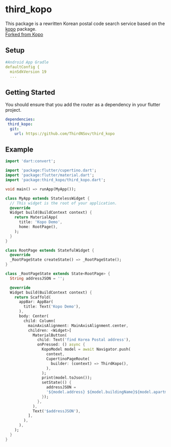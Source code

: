 # third_kopo

This package is a rewritten Korean postal code search service based on the [kopo](https://pub.dev/packages/kopo) package.  
[Forked from Kopo](https://github.com/ehowlsla/kopo)


## Setup
```yaml
#Android App Gradle
defaultConfig {
  minSdkVersion 19
  ...
```

## Getting Started

You should ensure that you add the router as a dependency in your flutter project.
```yaml
dependencies:
 third_kopo: 
  git:
    url: https://github.com/ThirdNSov/third_kopo
```

## Example

```dart
import 'dart:convert';

import 'package:flutter/cupertino.dart';
import 'package:flutter/material.dart';
import 'package:third_kopo/third_kopo.dart';

void main() => runApp(MyApp());

class MyApp extends StatelessWidget {
  // This widget is the root of your application.
  @override
  Widget build(BuildContext context) {
    return MaterialApp(
      title: 'Kopo Demo',
      home: RootPage(),
    );
  }
}

class RootPage extends StatefulWidget {
  @override
  _RootPageState createState() => _RootPageState();
}

class _RootPageState extends State<RootPage> {
  String addressJSON = '';

  @override
  Widget build(BuildContext context) {
    return Scaffold(
      appBar: AppBar(
        title: Text('Kopo Demo'),
      ),
      body: Center(
        child: Column(
          mainAxisAlignment: MainAxisAlignment.center,
          children: <Widget>[
            MaterialButton(
              child: Text('find Korea Postal address'),
              onPressed: () async {
                KopoModel model = await Navigator.push(
                  context,
                  CupertinoPageRoute(
                    builder: (context) => ThirdKopo(),
                  ),
                );
                print(model.toJson());
                setState(() {
                  addressJSON =
                  '${model.address} ${model.buildingName}${model.apartment == 'Y' ? '아파트' : ''} ${model.zonecode} ';
                });
              },
            ),
            Text('$addressJSON'),
          ],
        ),
      ),
    );
  }
}

```